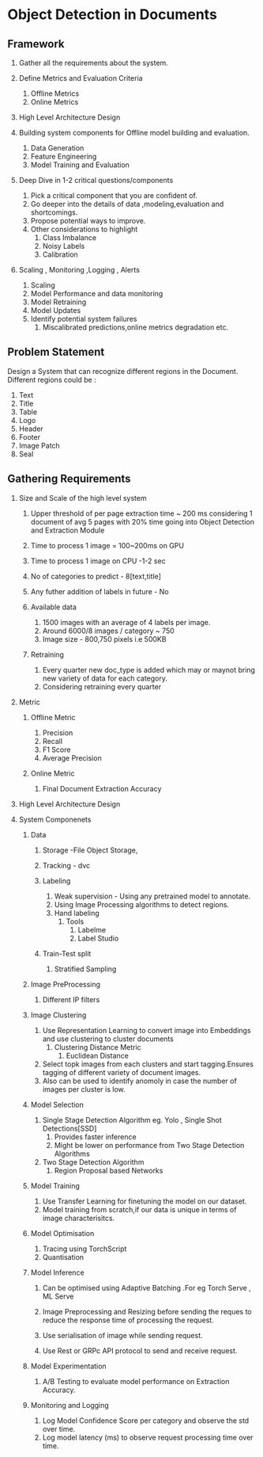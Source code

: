 # Object Detection in Documents

## Framework

1. Gather all the requirements about the system.
2. Define Metrics and Evaluation Criteria
	1. Offline Metrics
	2. Online Metrics
3. High Level Architecture Design
4. Building system components for Offline model building and evaluation.
	1. Data Generation
	2. Feature Engineering
	3. Model Training and Evaluation

5. Deep Dive in 1-2 critical questions/components
	1. Pick a critical component that you are confident of.
	2. Go deeper into the details of data ,modeling,evaluation and shortcomings.
	3. Propose potential ways to improve.
	4. Other considerations to highlight
		1. Class Imbalance
		2. Noisy Labels
		3. Calibration

6. Scaling , Monitoring ,Logging , Alerts
	1. Scaling
	2. Model Performance and data monitoring
	3. Model Retraining
	4. Model Updates
	5. Identify potential system failures
		1. Miscalibrated predictions,online metrics degradation etc.


## Problem Statement

Design a System that can recognize different regions in the Document. Different regions could be :
1. Text
2. Title
3. Table
4. Logo
5. Header
6. Footer
7. Image Patch
8. Seal

## Gathering Requirements

1. Size and Scale of the high level system
	
	1. Upper threshold of per page extraction time ~ 200 ms considering 1 document of avg 5 pages with 20% time going into Object Detection and Extraction Module
	2. Time to process 1 image = 100~200ms on GPU
	3. Time to process 1 image on CPU -1-2 sec
	4. No of categories to predict - 8[text,title]
	5. Any futher addition of labels in future - No

	5. Available data
		1. 1500 images with an average of 4 labels per image.
		2. Around 6000/8 images / category ~ 750
		3. Image size - 800,750 pixels i.e 500KB 
	6. Retraining
		1. Every quarter new doc_type is added which may or maynot bring new variety of data for each category.
		2. Considering retraining every quarter


2. Metric 
	1. Offline Metric
		1. Precision 
		2. Recall 
		3. F1 Score
		4. Average Precision

	2. Online Metric
		1. Final Document Extraction Accuracy 

3. High Level Architecture Design



4. System Componenets

	1. Data
		1. Storage -File Object Storage,
		2. Tracking - dvc
		3. Labeling 
			1. Weak supervision - Using any pretrained model to annotate.
			2. Using Image Processing algorithms to detect regions.
			3. Hand labeling
				1. Tools
					1. Labelme
					2. Label Studio
				
		4. Train-Test split 
			1. Stratified Sampling 

	2. Image PreProcessing 
		1. Different IP filters 
	
	3. Image Clustering
		1. Use Representation Learning to convert image into Embeddings and use clustering to cluster documents
			1. Clustering Distance Metric 
				1. Euclidean Distance
		2. Select topk images from each clusters and start tagging.Ensures tagging of different variety of document images.
		3. Also can be used to identify anomoly in case the number of images per cluster is low.
	
	4. Model Selection
		1. Single Stage Detection Algorithm eg. Yolo , Single Shot Detections[SSD]
			1. Provides faster inference
			2. Might be lower on performance from Two Stage Detection Algorithms
		2. Two Stage Detection Algorithm 
			1. Region Proposal based Networks

	5. Model Training
		1. Use Transfer Learning for finetuning the model on our dataset.
		2. Model training from scratch,if our data is unique in terms of image characterisitcs. 
		
	5. Model Optimisation
		1. Tracing using TorchScript
		2. Quantisation 

	6. Model Inference
		1. Can be optimised using Adaptive Batching .For eg Torch Serve , ML Serve
		2. Image Preprocessing and Resizing before sending the reques to reduce the response time of processing the request.

		3. Use serialisation of image while sending request.
		3. Use Rest or GRPc API protocol to send and receive request.

	7. Model Experimentation
		1. A/B Testing to evaluate model performance on Extraction Accuracy.

	8. Monitoring and Logging
		1. Log Model Confidence Score per category and observe the std over time.
		2. Log model latency (ms) to observe request processing time over time.

	



